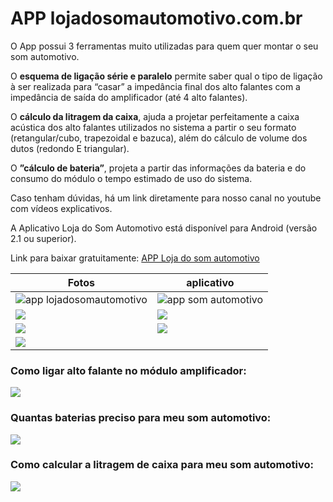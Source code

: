 # APP lojadosomautomotivo.com.br

O App possui 3 ferramentas muito utilizadas para quem quer montar o seu som automotivo.

O **esquema de ligação série e paralelo** permite saber qual o tipo de ligação à ser realizada para “casar” a impedância final dos alto falantes com a impedância de saída do amplificador (até 4 alto falantes).

O **cálculo da litragem da caixa**, ajuda a projetar perfeitamente a caixa acústica dos alto falantes utilizados no sistema a partir o seu formato (retangular/cubo, trapezoidal e bazuca), além do cálculo de volume dos dutos (redondo E triangular).

O **”cálculo de bateria”**, projeta a partir das informações da bateria e do consumo do módulo o tempo estimado de uso do sistema.

Caso tenham dúvidas, há um link diretamente para nosso canal no youtube com vídeos explicativos.

A Aplicativo Loja do Som Automotivo está disponível para Android (versão 2.1 ou superior).

Link para baixar gratuitamente:
[APP Loja do som automotivo](https://github.com/Lojadosomautomotivo/APP-lojadosomautomotivo.com.br/releases/latest)

 | Fotos  | aplicativo |
| ------------- | ------------- |
| ![app lojadosomautomotivo](https://blog.lojadosomautomotivo.com.br/wp-content/uploads/aplicativo-para-calculo-de-litragem-de-caixa-alto-falante-2.jpg)  | ![app som automotivo](https://blog.lojadosomautomotivo.com.br/wp-content/uploads/aplicativo-para-calculo-de-litragem-de-caixa-alto-falante.jpg)  |
| ![](https://blog.lojadosomautomotivo.com.br/wp-content/uploads/aplicativo-para-ligar-alto-falante-modulo-android-2.jpg)  | ![](https://blog.lojadosomautomotivo.com.br/wp-content/uploads/aplicativo-para-ligar-alto-falante-modulo-android.jpg)  |
| ![](https://blog.lojadosomautomotivo.com.br/wp-content/uploads/aplicativo-para-som-automotivo-android-2.jpg) | ![](https://blog.lojadosomautomotivo.com.br/wp-content/uploads/aplicativo-para-som-automotivo-android-22.jpg) |
| ![](https://blog.lojadosomautomotivo.com.br/wp-content/uploads/aplicativo-para-som-automotivo-android.jpg) | |

### Como ligar alto falante no módulo amplificador:

[![](http://img.youtube.com/vi/l9_xKi9dFC0/0.jpg)](http://www.youtube.com/watch?v=l9_xKi9dFC0)

### Quantas baterias preciso para meu som automotivo:

[![](http://img.youtube.com/vi/ZS4IXnriXSU/0.jpg)](http://www.youtube.com/watch?v=ZS4IXnriXSU)

### Como calcular a litragem de caixa para meu som automotivo:

[![](http://img.youtube.com/vi/uy12FOkYwyA/0.jpg)](http://www.youtube.com/watch?v=uy12FOkYwyA)

